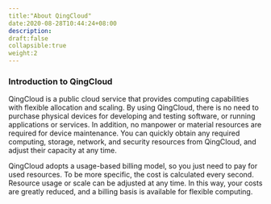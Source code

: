 ```yaml
---
title:"About QingCloud"
date:2020-08-28T10:44:24+08:00
description:
draft:false
collapsible:true
weight:2
---
```



### Introduction to QingCloud

QingCloud is a public cloud service that provides computing capabilities with flexible allocation and scaling. By using QingCloud, there is no need to purchase physical devices for developing and testing software, or running applications or services. In addition, no manpower or material resources are required for device maintenance. You can quickly obtain any required computing, storage, network, and security resources from QingCloud, and adjust their capacity at any time.


QingCloud adopts a usage-based billing model, so you just need to pay for used resources. To be more specific, the cost is calculated every second. Resource usage or scale can be adjusted at any time. In this way, your costs are greatly reduced, and a billing basis is available for flexible computing.

